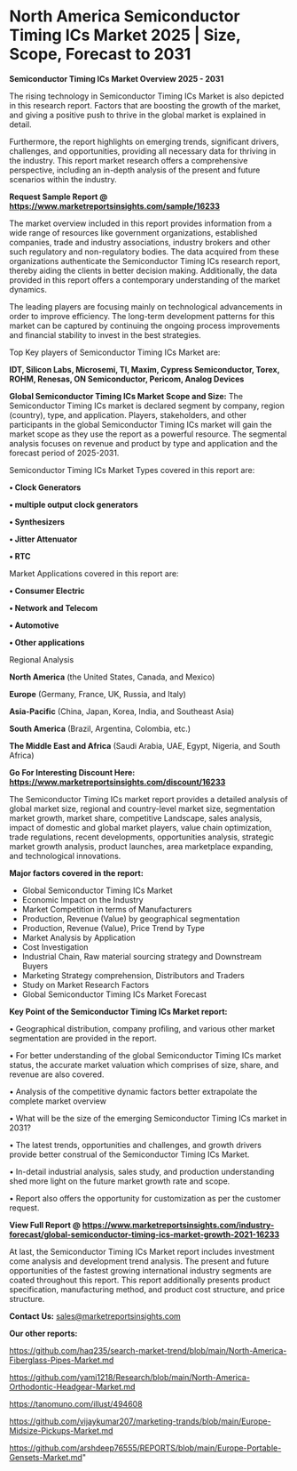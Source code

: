 # North America Semiconductor Timing ICs Market 2025 | Size, Scope, Forecast to 2031

<Strong> Semiconductor Timing ICs Market Overview 2025 - 2031</strong>

The rising technology in Semiconductor Timing ICs Market is also depicted in this research report. Factors that are boosting the growth of the market, and giving a positive push to thrive in the global market is explained in detail.

Furthermore, the report highlights on emerging trends, significant drivers, challenges, and opportunities, providing all necessary data for thriving in the industry. This report market research offers a comprehensive perspective, including an in-depth analysis of the present and future scenarios within the industry.

<strong>Request Sample Report @ <a href=https://www.marketreportsinsights.com/sample/16233>https://www.marketreportsinsights.com/sample/16233</a></strong>

The market overview included in this report provides information from a wide range of resources like government organizations, established companies, trade and industry associations, industry brokers and other such regulatory and non-regulatory bodies. The data acquired from these organizations authenticate the Semiconductor Timing ICs research report, thereby aiding the clients in better decision making. Additionally, the data provided in this report offers a contemporary understanding of the market dynamics.

The leading players are focusing mainly on technological advancements in order to improve efficiency. The long-term development patterns for this market can be captured by continuing the ongoing process improvements and financial stability to invest in the best strategies.

Top Key players of Semiconductor Timing ICs Market are:

<strong>IDT, Silicon Labs, Microsemi, TI, Maxim, Cypress Semiconductor, Torex, ROHM, Renesas, ON Semiconductor, Pericom, Analog Devices</strong>

<strong><b>Global Semiconductor Timing ICs Market Scope and Size:</b></strong>
The Semiconductor Timing ICs market is declared segment by company, region (country), type, and application. Players, stakeholders, and other participants in the global Semiconductor Timing ICs market will gain the market scope as they use the report as a powerful resource. The segmental analysis focuses on revenue and product by type and application and the forecast period of 2025-2031.

Semiconductor Timing ICs Market Types covered in this report are:

<strong>• Clock Generators

• multiple output clock generators

• Synthesizers

• Jitter Attenuator

• RTC</strong>

Market Applications covered in this report are:

<strong>• Consumer Electric

• Network and Telecom

• Automotive

• Other applications</strong> 

Regional Analysis

<strong>North America</strong> (the United States, Canada, and Mexico)

<strong>Europe</strong> (Germany, France, UK, Russia, and Italy)

<strong>Asia-Pacific</strong> (China, Japan, Korea, India, and Southeast Asia)

<strong>South America</strong> (Brazil, Argentina, Colombia, etc.)

<strong>The Middle East and Africa</strong> (Saudi Arabia, UAE, Egypt, Nigeria, and South Africa)

<strong>Go For Interesting Discount Here: <a href=https://www.marketreportsinsights.com/discount/16233>https://www.marketreportsinsights.com/discount/16233</a></strong>

The Semiconductor Timing ICs market report provides a detailed analysis of global market size, regional and country-level market size, segmentation market growth, market share, competitive Landscape, sales analysis, impact of domestic and global market players, value chain optimization, trade regulations, recent developments, opportunities analysis, strategic market growth analysis, product launches, area marketplace expanding, and technological innovations.

<strong><b>Major factors covered in the report:</b></strong>
<ul>
  <li>Global Semiconductor Timing ICs Market </li>
  <li>Economic Impact on the Industry</li>
  <li>Market Competition in terms of Manufacturers</li>
  <li>Production, Revenue (Value) by geographical segmentation</li>
  <li>Production, Revenue (Value), Price Trend by Type</li>
  <li>Market Analysis by Application</li>
  <li>Cost Investigation</li>
  <li>Industrial Chain, Raw material sourcing strategy and Downstream Buyers</li>
  <li>Marketing Strategy comprehension, Distributors and Traders</li>
  <li>Study on Market Research Factors</li>
  <li>Global Semiconductor Timing ICs Market Forecast</li>
</ul>

<strong><b>Key Point of the Semiconductor Timing ICs Market report:</b></strong>

• Geographical distribution, company profiling, and various other market segmentation are provided in the report.

• For better understanding of the global Semiconductor Timing ICs market status, the accurate market valuation which comprises of size, share, and revenue are also covered.

• Analysis of the competitive dynamic factors better extrapolate the complete market overview

• What will be the size of the emerging Semiconductor Timing ICs market in 2031?

• The latest trends, opportunities and challenges, and growth drivers provide better construal of the Semiconductor Timing ICs Market.

• In-detail industrial analysis, sales study, and production understanding shed more light on the future market growth rate and scope.

• Report also offers the opportunity for customization as per the customer request.

<strong><b>View Full Report @ <a href=https://www.marketreportsinsights.com/industry-forecast/global-semiconductor-timing-ics-market-growth-2021-16233>https://www.marketreportsinsights.com/industry-forecast/global-semiconductor-timing-ics-market-growth-2021-16233</a></b></strong>


At last, the Semiconductor Timing ICs Market report includes investment come analysis and development trend analysis. The present and future opportunities of the fastest growing international industry segments are coated throughout this report. This report additionally presents product specification, manufacturing method, and product cost structure, and price structure.

<strong>Contact Us:</strong>
sales@marketreportsinsights.com

<strong>Our other reports:</strong>

<a href=https://github.com/haq235/search-market-trend/blob/main/North-America-Fiberglass-Pipes-Market.md>https://github.com/haq235/search-market-trend/blob/main/North-America-Fiberglass-Pipes-Market.md</a>

<a href=https://github.com/yami1218/Research/blob/main/North-America-Orthodontic-Headgear-Market.md>https://github.com/yami1218/Research/blob/main/North-America-Orthodontic-Headgear-Market.md</a>

<a href=https://tanomuno.com/illust/494608>https://tanomuno.com/illust/494608</a>

<a href=https://github.com/vijaykumar207/marketing-trands/blob/main/Europe-Midsize-Pickups-Market.md>https://github.com/vijaykumar207/marketing-trands/blob/main/Europe-Midsize-Pickups-Market.md</a>

<a href=https://github.com/arshdeep76555/REPORTS/blob/main/Europe-Portable-Gensets-Market.md>https://github.com/arshdeep76555/REPORTS/blob/main/Europe-Portable-Gensets-Market.md</a>"
